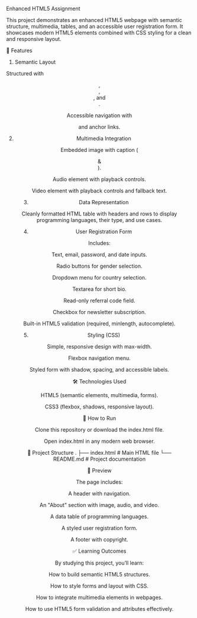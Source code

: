 Enhanced HTML5 Assignment

This project demonstrates an enhanced HTML5 webpage with semantic structure, multimedia, tables, and an accessible user registration form. It showcases modern HTML5 elements combined with CSS styling for a clean and responsive layout.

📌 Features
1. Semantic Layout

Structured with <header>, <main>, <section>, and <footer>.

Accessible navigation with <nav> and anchor links.

2. Multimedia Integration

Embedded image with caption (<figure> & <figcaption>).

Audio element with playback controls.

Video element with playback controls and fallback text.

3. Data Representation

Cleanly formatted HTML table with headers and rows to display programming languages, their type, and use cases.

4. User Registration Form

Includes:

Text, email, password, and date inputs.

Radio buttons for gender selection.

Dropdown menu for country selection.

Textarea for short bio.

Read-only referral code field.

Checkbox for newsletter subscription.

Built-in HTML5 validation (required, minlength, autocomplete).

5. Styling (CSS)

Simple, responsive design with max-width.

Flexbox navigation menu.

Styled form with shadow, spacing, and accessible labels.

🛠️ Technologies Used

HTML5 (semantic elements, multimedia, forms).

CSS3 (flexbox, shadows, responsive layout).

🚀 How to Run

Clone this repository or download the index.html file.

Open index.html in any modern web browser.

📂 Project Structure
.
├── index.html    # Main HTML file
└── README.md     # Project documentation

📸 Preview

The page includes:

A header with navigation.

An "About" section with image, audio, and video.

A data table of programming languages.

A styled user registration form.

A footer with copyright.

✅ Learning Outcomes

By studying this project, you’ll learn:

How to build semantic HTML5 structures.

How to style forms and layout with CSS.

How to integrate multimedia elements in webpages.

How to use HTML5 form validation and attributes effectively.